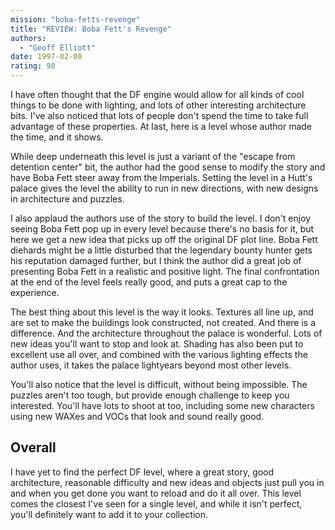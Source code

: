 ```yaml
---
mission: "boba-fetts-revenge"
title: "REVIEW: Boba Fett's Revenge"
authors: 
  - "Geoff Elliott"
date: 1997-02-08
rating: 98
---
```


I have often thought that the DF engine would allow for all kinds of cool things to be done with lighting, and lots of other interesting architecture bits. I've also noticed that lots of people don't spend the time to take full advantage of these properties. At last, here is a level whose author made the time, and it shows.

While deep underneath this level is just a variant of the "escape from detention center" bit, the author had the good sense to modify the story and have Boba Fett steer away from the Imperials. Setting the level in a Hutt's palace gives the level the ability to run in new directions, with new designs in architecture and puzzles.

I also applaud the authors use of the story to build the level. I don't enjoy seeing Boba Fett pop up in every level because there's no basis for it, but here we get a new idea that picks up off the original DF plot line. Boba Fett diehards might be a little disturbed that the legendary bounty hunter gets his reputation damaged further, but I think the author did a great job of presenting Boba Fett in a realistic and positive light. The final confrontation at the end of the level feels really good, and puts a great cap to the experience.

The best thing about this level is the way it looks. Textures all line up, and are set to make the buildings look constructed, not created. And there is a difference. And the architecture throughout the palace is wonderful. Lots of new ideas you'll want to stop and look at. Shading has also been put to excellent use all over, and combined with the various lighting effects the author uses, it takes the palace lightyears beyond most other levels.

You'll also notice that the level is difficult, without being impossible. The puzzles aren't too tough, but provide enough challenge to keep you interested. You'll have lots to shoot at too, including some new characters using new WAXes and VOCs that look and sound really good.

## Overall

I have yet to find the perfect DF level, where a great story, good architecture, reasonable difficulty and new ideas and objects just pull you in and when you get done you want to reload and do it all over. This level comes the closest I've seen for a single level, and while it isn't perfect, you'll definitely want to add it to your collection.